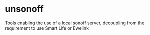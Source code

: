 # unsonoff
Tools enabling the use of a local sonoff server, decoupling from the requirement to use Smart Life or Ewelink
